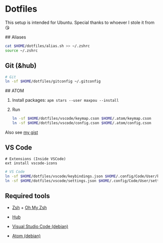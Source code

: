 # Dotfiles

This setup is intended for Ubuntu. Special thanks to whoever I stole it from :kissing_heart:

## Aliases

```sh
cat $HOME/dotfiles/alias.sh >> ~/.zshrc
source ~/.zshrc
```

## Git (&hub)

```sh
# Git
ln -sf $HOME/dotfiles/gitconfig ~/.gitconfig
```

## ATOM

1. Install packages: `apm stars --user maxpou --install`
2. Run

    ```sh
    ln -sf $HOME/dotfiles/vscode/keymap.cson $HOME/.atom/keymap.cson
    ln -sf $HOME/dotfiles/vscode/config.cson $HOME/.atom/config.cson
    ```

Also see [my gist](https://gist.github.com/maxpou/5828f70ba994ee3b365d)  

## VS Code

```
# Extensions (Inside VSCode)
ext install vscode-icons
```

```sh
# VS Code
ln -sf $HOME/dotfiles/vscode/keybindings.json $HOME/.config/Code/User/keybindings.json
ln -sf $HOME/dotfiles/vscode/settings.json $HOME/.config/Code/User/settings.json
```

## Required tools

* [Zsh](https://github.com/robbyrussell/oh-my-zsh/wiki/Installing-ZSH) + [Oh My Zsh](https://github.com/robbyrussell/oh-my-zsh)
* [Hub](https://github.com/github/hub)

* [Visual Studio Code (debian)](https://code.visualstudio.com/Docs/?dv=linux64_deb)
* [Atom (debian)](https://atom.io/download/deb)
